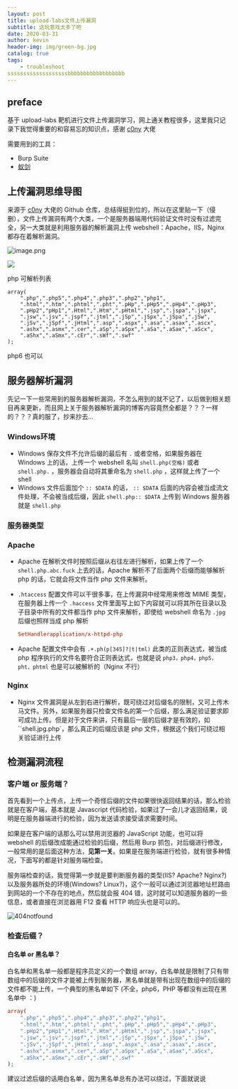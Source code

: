 ```yaml
---
layout: post
title: upload-labs文件上传漏洞
subtitle: 这玩意戏太多了吧
date: 2020-03-31
author: kevin
header-img: img/green-bg.jpg
catalog: true
tags:
    - troubleshoot
sssssssssssssssssssbbbbbbbbbbbbbbbbbb
---
```




## preface



基于 upload-labs 靶机进行文件上传漏洞学习，网上通关教程很多，这里我只记录下我觉得重要的和容易忘的知识点，感谢 [c0ny](https://github.com/c0ny1/upload-labs) 大佬



需要用到的工具：

* Burp Suite
* [蚁剑](https://github.com/AntSwordProject/antSword/releases)



## 上传漏洞思维导图



来源于 [c0ny](https://github.com/c0ny1/upload-labs) 大佬的 Github 仓库，总结得挺到位的，所以在这里贴一下（侵删），文件上传漏洞有两个大类，一个是服务器端用代码验证文件时没有过滤完全，另一大类就是利用服务器的解析漏洞上传 webshell：Apache，IIS，Nginx 都存在着解析漏洞。



![image.png](https://i.loli.net/2020/04/01/CLQX84GDMltJ63j.png)



![](https://i.loli.net/2020/04/01/3IzLb8A1ESirsH2.png)

php 可解析列表

```text
array(
    ".php",".php5",".php4",".php3",".php2","php1",
    ".html",".htm",".phtml",".pht",".pHp",".pHp5",".pHp4",".pHp3",
    ".pHp2","pHp1",".Html",".Htm",".pHtml",".jsp",".jspa",".jspx",
    ".jsw",".jsv",".jspf",".jtml",".jSp",".jSpx",".jSpa",".jSw",
    ".jSv",".jSpf",".jHtml",".asp",".aspx",".asa",".asax",".ascx",
    ".ashx",".asmx",".cer",".aSp",".aSpx",".aSa",".aSax",".aScx",
    ".aShx",".aSmx",".cEr",".sWf",".swf"
);
```

php6 也可以 



## 服务器解析漏洞



先记一下一些常用到的服务器解析漏洞，不怎么用到的就不记了，以后做到相关题目再来更新，而且网上关于服务器解析漏洞的博客内容竟然全都是？？？一样的？？？真的服了，抄来抄去…



### Windows环境



* Windows 保存文件不允许后缀的最后有 `.` 或者空格，如果服务器在 Windows 上的话，上传一个 webshell 名叫 `shell.php(空格)` 或者 `shell.php.` ，服务器会自动将其重命名为 `shell.php` ，这样就上传了一个 shell
* Windows 文件后面加个 `:: $DATA` 的话， `:: $DATA` 后面的内容会被当成流文件处理，不会被当成后缀，因此 `shell.php:: $DATA` 上传到 Windows 服务器就是 `shell.php`



### 服务器类型



### Apache



* Apache 在解析文件时按照后缀从右往左进行解析，如果上传了一个 `shell.php.abc.fuck` 上去的话，Apache 解析不了后面两个后缀而能够解析 php 的话，它就会将文件当作 php 文件来解析。

* `.htaccess` 配置文件可以干很多事，在上传漏洞中经常用来修改 MIME 类型，在服务器上传一个 `.haccess` 文件里面写上如下内容就可以将其所在目录以及子目录中所有的文件都当作 php 文件来解析，即使给 webshell 命名为 `.jpg` 后缀也照样当成 php 解析

  ```ini
  SetHandlerapplication/x-httpd-php
  ```

* Apache 配置文件中会有 `.+.ph(p[345]?|t|tml)` 此类的正则表达式，被当成 php 程序执行的文件名要符合正则表达式，也就是说 `php3，php4，php5，pht，phtml` 也是可以被解析的（Nginx 不行）



### Nginx



* Nginx 文件漏洞是从左到右进行解析，既可绕过对后缀名的限制，又可上传木马文件。另外，如果服务器只检查文件名的第一个后缀，那么满足验证要求即可成功上传。但是对于文件来讲，只有最后一层的后缀才是有效的，如``shell.jpg.php`，那么真正的后缀应该是 php 文件，根据这个我们可绕过相关验证进行上传



## 检测漏洞流程



### 客户端 or 服务端？



首先看到一个上传点，上传一个奇怪后缀的文件如果很快返回结果的话，那么检验就是在客户端，基本就是 Javascript 代码检验，如果过了一会儿才返回结果，说明是在服务器端进行的检验，因为发送请求接受请求需要时间。



如果是在客户端的话那么可以禁用浏览器的 JavaScript 功能，也可以将 webshell 的后缀改成能通过检验的后缀，然后用 Burp 抓包，对后缀进行修改，一般常用的是后面这种方法，**见第一关**。如果是在服务端进行检验，就有很多种情况，下面写的都是针对服务端检查。



服务端检查的话，我觉得第一步就是要判断服务器的类型(IIS? Apache? Nginx?)以及服务器所处的环境(Windows? Linux?)，这个一般可以通过浏览器地址栏路由到网站的一个不存在的地点，然后就会报 404 错，这时就可以知道服务器的一些信息，或者直接在浏览器用 F12 查看 HTTP 响应头也是可以的。



![404notfound](https://i.loli.net/2020/04/04/6wkX9RBLSNbaqJ5.png)



### 检查后缀？



#### 白名单 or 黑名单？



白名单和黑名单一般都是程序员定义的一个数组 array，白名单就是限制了只有带数组中的后缀的文件才能被上传到服务器，黑名单就是带有出现在数组中的后缀的文件都不能上传，一个典型的黑名单如下 (不全，php6，PHP 等都没有出现在黑名单中 ：)

```php
array(
    ".php",".php5",".php4",".php3",".php2","php1",
    ".html",".htm",".phtml",".pht",".pHp",".pHp5",".pHp4",".pHp3",
    ".pHp2","pHp1",".Html",".Htm",".pHtml",".jsp",".jspa",".jspx",
    ".jsw",".jsv",".jspf",".jtml",".jSp",".jSpx",".jSpa",".jSw",
    ".jSv",".jSpf",".jHtml",".asp",".aspx",".asa",".asax",".ascx",
    ".ashx",".asmx",".cer",".aSp",".aSpx",".aSa",".aSax",".aScx",
    ".aShx",".aSmx",".cEr",".sWf",".swf"
);
```



建议过滤后缀的话用白名单，因为黑名单总有办法可以绕过，下面就说说





